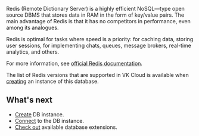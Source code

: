 
Redis (Remote Dictionary Server) is a highly efficient NoSQL—type open source DBMS that stores data in RAM in the form of key/value pairs. The main advantage of Redis is that it has no competitors in performance, even among its analogues.

Redis is optimal for tasks where speed is a priority: for caching data, storing user sessions, for implementing chats, queues, message brokers, real-time analytics, and others.

For more information, see [official Redis documentation](http://redis.io/docs/).

The list of Redis versions that are supported in VK Cloud is available when [creating](../../../service-management/create/) an instance of this database.

## What's next

- [Create](../../../service-management/create/) DB instance.
- [Connect](../../../connect/) to the DB instance.
- [Check out](../../extensions/) available database extensions.
